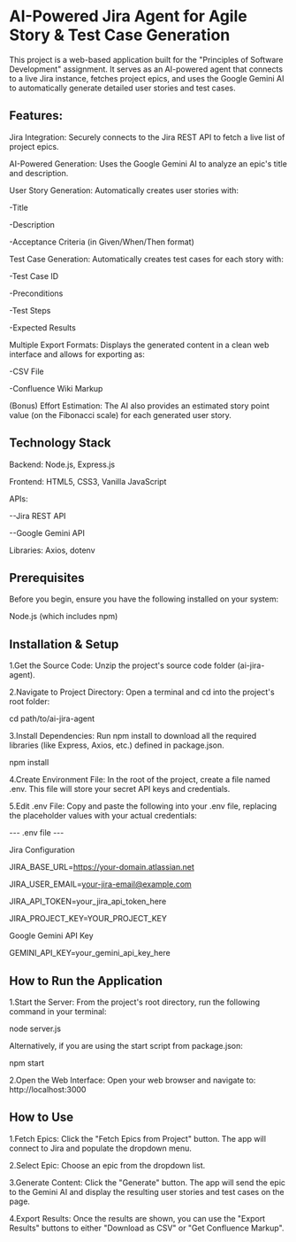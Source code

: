 # AI-Powered Jira Agent for Agile Story & Test Case Generation

This project is a web-based application built for the "Principles of Software Development" assignment. It serves as an AI-powered agent that connects to a live Jira instance, fetches project epics, and uses the Google Gemini AI to automatically generate detailed user stories and test cases.

## Features:

Jira Integration: Securely connects to the Jira REST API to fetch a live list of project epics.

AI-Powered Generation: Uses the Google Gemini AI to analyze an epic's title and description.

User Story Generation: Automatically creates user stories with:

-Title

-Description

-Acceptance Criteria (in Given/When/Then format)

Test Case Generation: Automatically creates test cases for each story with:

-Test Case ID

-Preconditions

-Test Steps

-Expected Results

Multiple Export Formats: Displays the generated content in a clean web interface and allows for exporting as:

-CSV File

-Confluence Wiki Markup

(Bonus) Effort Estimation: The AI also provides an estimated story point value (on the Fibonacci scale) for each generated user story.

## Technology Stack

Backend: Node.js, Express.js

Frontend: HTML5, CSS3, Vanilla JavaScript

APIs:

--Jira REST API

--Google Gemini API

Libraries: Axios, dotenv

## Prerequisites

Before you begin, ensure you have the following installed on your system:

Node.js (which includes npm)

## Installation & Setup

1.Get the Source Code: Unzip the project's source code folder (ai-jira-agent).

2.Navigate to Project Directory: Open a terminal and cd into the project's root folder:

cd path/to/ai-jira-agent

3.Install Dependencies: Run npm install to download all the required libraries (like Express, Axios, etc.) defined in package.json.

npm install

4.Create Environment File: In the root of the project, create a file named .env. This file will store your secret API keys and credentials.

5.Edit .env File: Copy and paste the following into your .env file, replacing the placeholder values with your actual credentials:

--- .env file ---

 Jira Configuration
 
JIRA_BASE_URL=https://your-domain.atlassian.net

JIRA_USER_EMAIL=your-jira-email@example.com

JIRA_API_TOKEN=your_jira_api_token_here

JIRA_PROJECT_KEY=YOUR_PROJECT_KEY

 Google Gemini API Key
 
GEMINI_API_KEY=your_gemini_api_key_here

## How to Run the Application

1.Start the Server: From the project's root directory, run the following command in your terminal:

node server.js

Alternatively, if you are using the start script from package.json:

npm start

2.Open the Web Interface: Open your web browser and navigate to: http://localhost:3000

## How to Use

1.Fetch Epics: Click the "Fetch Epics from Project" button. The app will connect to Jira and populate the dropdown menu.

2.Select Epic: Choose an epic from the dropdown list.

3.Generate Content: Click the "Generate" button. The app will send the epic to the Gemini AI and display the resulting user stories and test cases on the page.

4.Export Results: Once the results are shown, you can use the "Export Results" buttons to either "Download as CSV" or "Get Confluence Markup".
